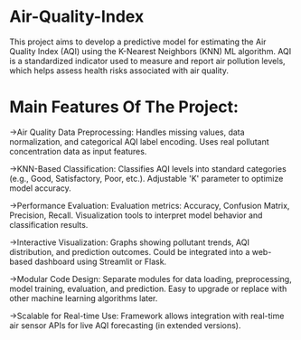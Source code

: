 # Air-Quality-Index
This project aims to develop a predictive model for estimating the Air Quality Index (AQI) using the K-Nearest Neighbors (KNN) ML algorithm. AQI is a standardized indicator used to measure and report air pollution levels, which helps assess health risks associated with air quality.

# Main Features Of The Project:
<b></b>->Air Quality Data Preprocessing:</b>
 Handles missing values, data normalization, and categorical AQI label encoding.
 Uses real pollutant concentration data as input features.

<b></b>->KNN-Based Classification:</b>
 Classifies AQI levels into standard categories (e.g., Good, Satisfactory, Poor, etc.).
 Adjustable 'K' parameter to optimize model accuracy.

<b></b>->Performance Evaluation:</b>
 Evaluation metrics: Accuracy, Confusion Matrix, Precision, Recall.
 Visualization tools to interpret model behavior and classification results.

<b></b>->Interactive Visualization:</b>
 Graphs showing pollutant trends, AQI distribution, and prediction outcomes.
 Could be integrated into a web-based dashboard using Streamlit or Flask.

<b></b>->Modular Code Design:</b>
 Separate modules for data loading, preprocessing, model training, evaluation, and prediction.
 Easy to upgrade or replace with other machine learning algorithms later.

<b></b>->Scalable for Real-time Use:</b>
 Framework allows integration with real-time air sensor APIs for live AQI forecasting (in extended versions).
